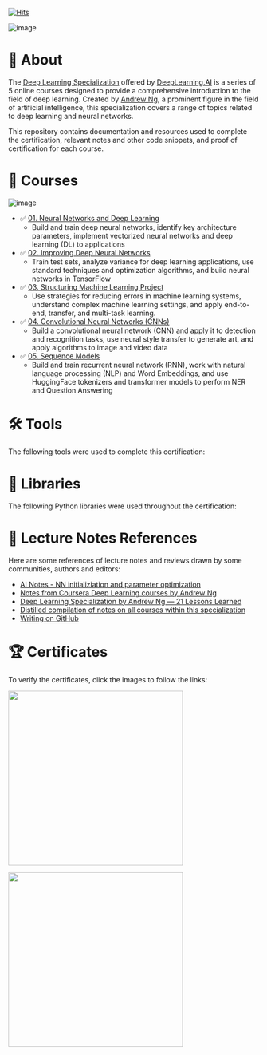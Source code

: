 [![Hits](https://hits.seeyoufarm.com/api/count/incr/badge.svg?url=https%3A%2F%2Fgithub.com%2Fmauritsvzb%2FDeepLearning.AI-Deep-Learning-Specialization%2Fblob%2Fmain%2FREADME.md&count_bg=%2379C83D&title_bg=%23555555&icon=&icon_color=%23E7E7E7&title=Repo+views&edge_flat=false)](https://hits.seeyoufarm.com)

![image](https://github.com/mauritsvzb/DeepLearning.AI-Deep-Learning-Specialization/assets/13508894/440f4485-fd54-460c-8efb-e23448fa4805)

# 📄 About
The [Deep Learning Specialization](https://www.coursera.org/specializations/deep-learning) offered by [DeepLearning.AI](https://www.deeplearning.ai/) is a series of 5 online courses designed to provide a comprehensive introduction to the field of deep learning. Created by [Andrew Ng](https://www.andrewng.org/), a prominent figure in the field of artificial intelligence, this specialization covers a range of topics related to deep learning and neural networks.

This repository contains documentation and resources used to complete the certification, relevant notes and other code snippets, and proof of certification for each course.

# 📑 Courses

![image](https://github.com/mauritsvzb/DeepLearning.AI-Deep-Learning-Specialization/assets/13508894/dae3a8fc-3709-470e-a5b3-fd90306dd573)

* ✅ [01. Neural Networks and Deep Learning](https://github.com/mauritsvzb/DeepLearning.AI-Deep-Learning-Specialization/tree/main/01.%20Neural%20Networks%20and%20Deep%20Learning)
  * Build and train deep neural networks, identify key architecture parameters, implement vectorized neural networks and deep learning (DL) to applications 
* ✅ [02. Improving Deep Neural Networks](https://github.com/mauritsvzb/DeepLearning.AI-Deep-Learning-Specialization/tree/main/02.%20Improving%20Deep%20Neural%20Networks)
  * Train test sets, analyze variance for deep learning applications, use standard techniques and optimization algorithms, and build neural networks in TensorFlow 
* ✅ [03. Structuring Machine Learning Project](https://github.com/mauritsvzb/DeepLearning.AI-Deep-Learning-Specialization/tree/main/03.%20Structuring%20Machine%20Learning%20Project)
  * Use strategies for reducing errors in machine learning systems, understand complex machine learning settings, and apply end-to-end, transfer, and multi-task learning.
* ✅ [04. Convolutional Neural Networks (CNNs)](https://github.com/mauritsvzb/DeepLearning.AI-Deep-Learning-Specialization/tree/main/04.%20Convolutional%20Neural%20Networks%20(CNNs))
  * Build a convolutional neural network (CNN) and apply it to detection and recognition tasks, use neural style transfer to generate art, and apply algorithms to image and video data
* ✅ [05. Sequence Models](https://github.com/mauritsvzb/DeepLearning.AI-Deep-Learning-Specialization/tree/main/05.%20Sequence%20Models)
  * Build and train recurrent neural network (RNN), work with natural language processing (NLP) and Word Embeddings, and use HuggingFace tokenizers and transformer models to perform NER and Question Answering

# 🛠️ Tools
The following tools were used to complete this certification:

# 📖 Libraries
The following Python libraries were used throughout the certification:

# 📄 Lecture Notes References
Here are some references of lecture notes and reviews drawn by some communities, authors and editors:

* [AI Notes - NN initializiation and parameter optimization](https://www.deeplearning.ai/ai-notes/)
* [Notes from Coursera Deep Learning courses by Andrew Ng](https://www.slideshare.net/TessFerrandez/notes-from-coursera-deep-learning-courses-by-andrew-ng)
* [Deep Learning Specialization by Andrew Ng — 21 Lessons Learned](https://towardsdatascience.com/deep-learning-specialization-by-andrew-ng-21-lessons-learned-15ffaaef627c)
* [Distilled compilation of notes on all courses within this specialization](https://aman.ai/coursera-dl/)
* [Writing on GitHub](https://docs.github.com/en/get-started/writing-on-github/getting-started-with-writing-and-formatting-on-github/basic-writing-and-formatting-syntax)

  
# 🏆 Certificates
To verify the certificates, click the images to follow the links:

[<img src="https://github.com/mauritsvzb/DeepLearning.AI-Deep-Learning-Specialization/assets/13508894/b53c1bf9-247c-4378-9c8a-a76108249779.png" width="350">](https://coursera.org/share/2def930bc9b721eb96723ddb0cbae170)

[<img src="https://github.com/mauritsvzb/DeepLearning.AI-Deep-Learning-Specialization/assets/13508894/6d3aef6a-a071-4b33-9241-e7eac77dd989.png" width="350">](https://www.credly.com/badges/fe1d6d80-d42b-4768-9772-b89498bcece7/public_url)

